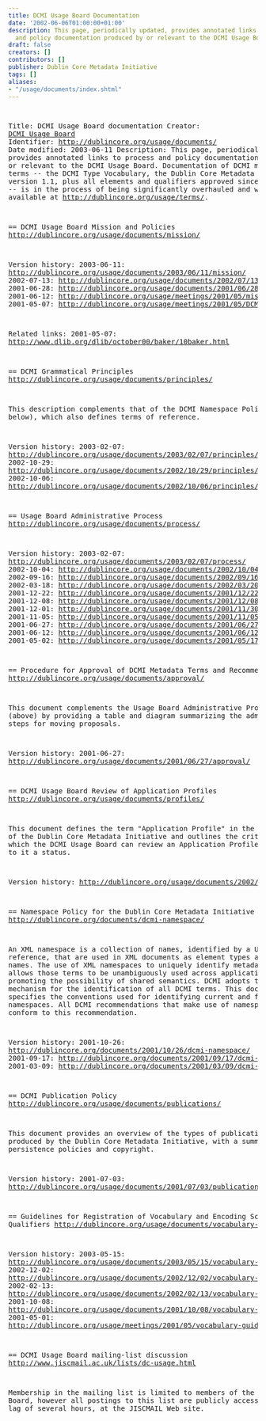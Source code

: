 ```yaml
---
title: DCMI Usage Board Documentation
date: '2002-06-06T01:00:00+01:00'
description: This page, periodically updated, provides annotated links to process
  and policy documentation produced by or relevant to the DCMI Usage Board.
draft: false
creators: []
contributors: []
publisher: Dublin Core Metadata Initiative
tags: []
aliases:
- "/usage/documents/index.shtml"
---
```


<!--#include virtual="/ssi/header.shtml" --><pre>
Title: DCMI Usage Board documentation
Creator: <a href="mailto:dc-usage@jiscmail.ac.uk">DCMI Usage Board</a>
Identifier: <a href="/usage/documents/">http://dublincore.org/usage/documents/</a>
Date modified: 2003-06-11
Description: This page, periodically updated, provides annotated links
                     to process and policy documentation produced by or relevant
                     to the DCMI Usage Board. Documentation of DCMI metadata
                     terms -- the DCMI Type Vocabulary, the Dublin Core Metadata
                     Element Set version 1.1, plus all elements and qualifiers
                     approved since DCMES 1.1 -- is in the process of being
                     significantly overhauled and will be available at
                     <a href="/usage/terms/">http://dublincore.org/usage/terms/</a>.

== DCMI Usage Board Mission and Policies
   <a href="/usage/documents/mission/">http://dublincore.org/usage/documents/mission/</a>

   Version history:
   2003-06-11: <a href="/usage/documents/2003/06/11/mission/">http://dublincore.org/usage/documents/2003/06/11/mission/</a>
   2002-07-13: <a href="/usage/documents/2002/07/13/mission/">http://dublincore.org/usage/documents/2002/07/13/mission/</a>
   2001-06-28: <a href="/usage/documents/2001/06/28/mission/">http://dublincore.org/usage/documents/2001/06/28/mission/</a>
   2001-06-12: <a href="/usage/meetings/2001/05/mission.html">http://dublincore.org/usage/meetings/2001/05/mission.html</a>
   2001-05-07: <a href="/usage/meetings/2001/05/DCMI-Usage_mission.htm">http://dublincore.org/usage/meetings/2001/05/DCMI-Usage_mission.htm</a>

   Related links:
   2001-05-07: <a href="http://www.dlib.org/dlib/october00/baker/10baker.html">http://www.dlib.org/dlib/october00/baker/10baker.html</a>

== DCMI Grammatical Principles
   <a href="/usage/documents/principles/">http://dublincore.org/usage/documents/principles/</a>

   This description complements that of the DCMI Namespace
   Policy (see below), which also defines terms of reference.

   Version history:
   2003-02-07: <a href="/usage/documents/2003/02/07/principles/index.shtml">http://dublincore.org/usage/documents/2003/02/07/principles/index.shtml</a>
   2002-10-29: <a href="/usage/documents/2002/10/29/principles/index.shtml">http://dublincore.org/usage/documents/2002/10/29/principles/index.shtml</a>
   2002-10-06: <a href="/usage/documents/2002/10/06/principles/index.shtml">http://dublincore.org/usage/documents/2002/10/06/principles/index.shtml</a>
    
== Usage Board Administrative Process
   <a href="/usage/documents/process/">http://dublincore.org/usage/documents/process/</a>

   Version history:
   2003-02-07: <a href="/usage/documents/2003/02/07/process/">http://dublincore.org/usage/documents/2003/02/07/process/</a>
   2002-10-04: <a href="/usage/documents/2002/10/04/process/">http://dublincore.org/usage/documents/2002/10/04/process/</a>
   2002-09-16: <a href="/usage/documents/2002/09/16/process/">http://dublincore.org/usage/documents/2002/09/16/process/</a>
   2002-03-18: <a href="/usage/documents/2002/03/20/process/">http://dublincore.org/usage/documents/2002/03/20/process/</a>
   2001-12-22: <a href="/usage/documents/2001/12/22/process/">http://dublincore.org/usage/documents/2001/12/22/process/</a>
   2001-12-08: <a href="/usage/documents/2001/12/08/process/">http://dublincore.org/usage/documents/2001/12/08/process/</a>
   2001-12-01: <a href="/usage/documents/2001/11/30/process/">http://dublincore.org/usage/documents/2001/11/30/process/</a>
   2001-11-05: <a href="/usage/documents/2001/11/05/process/">http://dublincore.org/usage/documents/2001/11/05/process/</a>
   2001-06-27: <a href="/usage/documents/2001/06/27/process/">http://dublincore.org/usage/documents/2001/06/27/process/</a>
   2001-06-12: <a href="/usage/documents/2001/06/12/criteria/">http://dublincore.org/usage/documents/2001/06/12/criteria/</a>
   2001-05-02: <a href="/usage/documents/2001/05/17/process/">http://dublincore.org/usage/documents/2001/05/17/process/</a>

== Procedure for Approval of DCMI Metadata Terms and Recommendations
   <a href="/usage/documents/approval/">http://dublincore.org/usage/documents/approval/</a>

   This document complements the Usage Board Administrative
   Process (above) by providing a table and diagram summarizing
   the administrative steps for moving proposals.

   Version history:
   2001-06-27: <a href="/usage/documents/2001/06/27/approval/">http://dublincore.org/usage/documents/2001/06/27/approval/</a>

== DCMI Usage Board Review of Application Profiles
   <a href="/usage/documents/profiles/">http://dublincore.org/usage/documents/profiles/</a>

   This document defines the term "Application Profile" in
   the context of the Dublin Core Metadata Initiative and
   outlines the criteria by which the DCMI Usage Board can
   review an Application Profile and assign to it a status.

   Version history:
   <a href="/usage/documents/2002/07/06/profiles/">http://dublincore.org/usage/documents/2002/07/06/profiles/</a>

== Namespace Policy for the Dublin Core Metadata Initiative (DCMI)
   <a href="/documents/dcmi-namespace/">http://dublincore.org/documents/dcmi-namespace/</a>

   An XML namespace is a collection of names, identified by a
   URI reference, that are used in XML documents as element
   types and attribute names. The use of XML namespaces to
   uniquely identify metadata terms allows those terms to be
   unambiguously used across applications, promoting the
   possibility of shared semantics. DCMI adopts this mechanism
   for the identification of all DCMI terms. This document
   specifies the conventions used for identifying current and
   future DCMI namespaces. All DCMI recommendations that make
   use of namespaces will conform to this recommendation.

   Version history:
   2001-10-26: <a href="/documents/2001/10/26/dcmi-namespace/">http://dublincore.org/documents/2001/10/26/dcmi-namespace/</a>
   2001-09-17: <a href="/documents/2001/09/17/dcmi-namespace/">http://dublincore.org/documents/2001/09/17/dcmi-namespace/</a>
   2001-03-09: <a href="/documents/2001/03/09/dcmi-namespace/">http://dublincore.org/documents/2001/03/09/dcmi-namespace/</a>
    
== DCMI Publication Policy
   <a href="/usage/documents/publications/">http://dublincore.org/usage/documents/publications/</a>

   This document provides an overview of the types of publications
   produced by the Dublin Core Metadata Initiative, with a summary
   of persistence policies and copyright.

   Version history:
   2001-07-03: <a href="/usage/documents/2001/07/03/publications/">http://dublincore.org/usage/documents/2001/07/03/publications/</a>
    
== Guidelines for Registration of Vocabulary and Encoding Scheme Qualifiers
   <a href="/usage/documents/vocabulary-guidelines/">http://dublincore.org/usage/documents/vocabulary-guidelines/</a>

   Version history:
   2003-05-15: <a href="/usage/documents/2003/05/15/vocabulary-guidelines/">http://dublincore.org/usage/documents/2003/05/15/vocabulary-guidelines/</a>
   2002-12-02: <a href="/usage/documents/2002/12/02/vocabulary-guidelines/">http://dublincore.org/usage/documents/2002/12/02/vocabulary-guidelines/</a>
   2002-02-13: <a href="/usage/documents/2002/02/13/vocabulary-guidelines/">http://dublincore.org/usage/documents/2002/02/13/vocabulary-guidelines/</a>
   2001-10-08: <a href="/usage/documents/2001/10/08/vocabulary-guidelines/">http://dublincore.org/usage/documents/2001/10/08/vocabulary-guidelines/</a>
   2001-05-01: <a href="/usage/meetings/2001/05/vocabulary-guidelines.htm">http://dublincore.org/usage/meetings/2001/05/vocabulary-guidelines.htm</a>

== DCMI Usage Board mailing-list discussion
   <a href="http://www.jiscmail.ac.uk/lists/dc-usage.html">http://www.jiscmail.ac.uk/lists/dc-usage.html</a>

   Membership in the mailing list is limited to members of the
   Usage Board, however all postings to this list are publicly
   accessible, with a lag of several hours, at the JISCMAIL Web
   site.
</pre><!--#include virtual="/ssi/footer.shtml" -->
